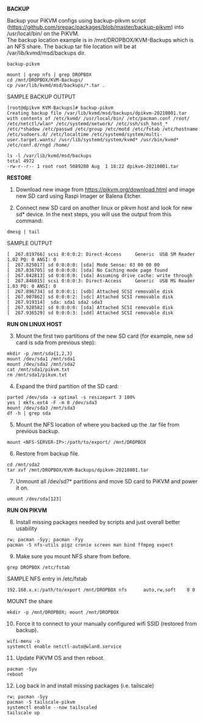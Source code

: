 **BACKUP**

Backup your PiKVM configs using backup-pikvm script (https://github.com/srepac/packages/blob/master/backup-pikvm) into /usr/local/bin/ on the PiKVM.  
The backup location example is in /mnt/DROPBOX/KVM-Backups which is an NFS share.  The backup tar file location will be at /var/lib/kvmd/msd/backups dir.

```
backup-pikvm

mount | grep nfs | grep DROPBOX
cd /mnt/DROPBOX/KVM-Backups/
cp /var/lib/kvmd/msd/backups/*.tar .
```

SAMPLE BACKUP OUTPUT
```
[root@dpikvm KVM-Backups]# backup-pikvm
Creating backup file /var/lib/kvmd/msd/backups/dpikvm-20210801.tar with contents of /etc/kvmd/ /usr/local/bin/ /etc/pacman.conf /root/ /etc/netctl/wlan* /etc/systemd/network/ /etc/ssh/ssh_host_* /etc/*shadow /etc/passwd /etc/group /etc/motd /etc/fstab /etc/hostname /etc/sudoers.d/ /etc/localtime /etc/systemd/system/multi-user.target.wants/ /usr/lib/systemd/system/kvmd* /usr/bin/kvmd* /etc/conf.d/rngd /home/

ls -l /var/lib/kvmd/msd/backups
total 4972
-rw-r--r-- 1 root root 5089280 Aug  1 18:22 dpikvm-20210801.tar
```


**RESTORE**

1.  Download new image from https://pikvm.org/download.html and image new SD card using Raspi Imager or Balena Etcher.

2.  Connect new SD card on another linux or pikvm host and look for new sd* device.  In the next steps, you will use the output from this command:
```
dmesg | tail
```

SAMPLE OUTPUT
```
[  267.819766] scsi 0:0:0:2: Direct-Access     Generic  USB SM Reader    1.02 PQ: 0 ANSI: 0
[  267.825017] sd 0:0:0:0: [sda] Mode Sense: 03 00 00 00
[  267.836705] sd 0:0:0:0: [sda] No Caching mode page found
[  267.842813] sd 0:0:0:0: [sda] Assuming drive cache: write through
[  267.846015] scsi 0:0:0:3: Direct-Access     Generic  USB MS Reader    1.03 PQ: 0 ANSI: 0
[  267.896734] sd 0:0:0:1: [sdb] Attached SCSI removable disk
[  267.907862] sd 0:0:0:2: [sdc] Attached SCSI removable disk
[  267.919314]  sda: sda1 sda2 sda3
[  267.928582] sd 0:0:0:0: [sda] Attached SCSI removable disk
[  267.936529] sd 0:0:0:3: [sdd] Attached SCSI removable disk
```

**RUN ON LINUX HOST**

3.  Mount the first two partitions of the new SD card (for example, new sd card is sda from previous step):

```
mkdir -p /mnt/sda{1,2,3}
mount /dev/sda1 /mnt/sda1
mount /dev/sda2 /mnt/sda2
cat /mnt/sda1/pikvm.txt
rm /mnt/sda1/pikvm.txt
```

4.  Expand the third partition of the SD card:

```
parted /dev/sda -a optimal -s resizepart 3 100%
yes | mkfs.ext4 -F -m 0 /dev/sda3
mount /dev/sda3 /mnt/sda3
df -h | grep sda
```

5.  Mount the NFS location of where you backed up the .tar file from previous backup. 

```
mount <NFS-SERVER-IP>:/path/to/export/ /mnt/DROPBOX
```


6.  Restore from backup file.

```
cd /mnt/sda2 
tar xvf /mnt/DROPBOX/KVM-Backups/dpikvm-20210801.tar
```


7.  Unmount all /dev/sd?* partitions and move SD card to PiKVM and power it on.

```
umount /dev/sda[123]
```

**RUN ON PIKVM**

8.  Install missing packages needed by scripts and just overall better usability

```
rw; pacman -Syy; pacman -Fyy
pacman -S nfs-utils pigz cronie screen man bind ffmpeg expect 
```

9.  Make sure you mount NFS share from before.

```
grep DROPBOX /etc/fstab
```
SAMPLE NFS entry in /etc/fstab
```
192.168.x.x:/path/to/export /mnt/DROPBOX nfs      auto,rw,soft    0 0
```

MOUNT the share
```
mkdir -p /mnt/DROPBOX; mount /mnt/DROPBOX
```


10.  Force it to connect to your manually configured wifi SSID (restored from backup).

```
wifi-menu -o
systemctl enable netctl-auto@wlan0.service
```

11.  Update PiKVM OS and then reboot.

```
pacman -Syu
reboot
```

12.  Log back in and install missing packages (i.e. tailscale)

```
rw; pacman -Syy
pacman -S tailscale-pikvm
systemctl enable --now tailscaled
tailscale up
```
